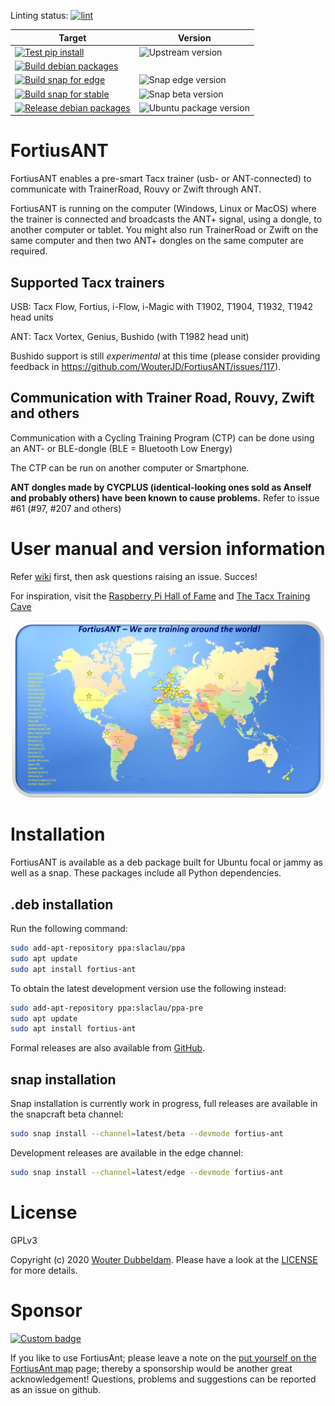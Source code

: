 Linting status: [![lint](https://github.com/slaclau/FortiusANT/actions/workflows/linting.yaml/badge.svg)](https://github.com/slaclau/FortiusANT/actions/workflows/linting.yaml)

| Target | Version |
| ------ | ------- |
| [![Test pip install](https://github.com/slaclau/FortiusANT/actions/workflows/pip-install.yaml/badge.svg)](https://github.com/slaclau/FortiusANT/actions/workflows/pip-install.yaml) | ![Upstream version](https://img.shields.io/github/v/release/slaclau/FortiusANT?label=Upstream%20version)
| [![Build debian packages](https://github.com/slaclau/FortiusANT/actions/workflows/build-debian.yaml/badge.svg)](https://github.com/slaclau/FortiusANT/actions/workflows/build-debian.yaml)
| [![Build snap for edge](https://github.com/slaclau/FortiusANT/actions/workflows/build-snap.yaml/badge.svg)](https://github.com/slaclau/FortiusANT/actions/workflows/build-snap.yaml) | ![Snap edge version](https://badgen.net/snapcraft/v/fortius-ant/amd64/edge?label=Snap%20Edge%20Channel) |
| [![Build snap for stable](https://github.com/slaclau/FortiusANT/actions/workflows/release-snap.yaml/badge.svg)](https://github.com/slaclau/FortiusANT/actions/workflows/release-snap.yaml) | ![Snap beta version](https://badgen.net/snapcraft/v/fortius-ant/amd64/beta?label=Snap%20Beta%20Channel) |
| [![Release debian packages](https://github.com/slaclau/FortiusANT/actions/workflows/release-debian.yaml/badge.svg)](https://github.com/slaclau/FortiusANT/actions/workflows/release-debian.yaml) | ![Ubuntu package version](https://img.shields.io/github/v/tag/slaclau/FortiusANT?label=Ubuntu%20Package)

# FortiusANT
FortiusANT enables a pre-smart Tacx trainer (usb- or ANT-connected) to communicate with TrainerRoad, Rouvy or Zwift through ANT.

FortiusANT is running on the computer (Windows, Linux or MacOS) where the trainer is connected and broadcasts the ANT+ signal, using a dongle, to another computer or tablet.
You might also run TrainerRoad or Zwift on the same computer and then two ANT+ dongles on the same computer are required.

## Supported Tacx trainers
USB: Tacx Flow, Fortius, i-Flow, i-Magic with T1902, T1904, T1932, T1942 head units

ANT: Tacx Vortex, Genius, Bushido (with T1982 head unit)

Bushido support is still *experimental* at this time (please consider providing feedback in https://github.com/WouterJD/FortiusANT/issues/117).

## Communication with Trainer Road, Rouvy, Zwift and others
Communication with a Cycling Training Program (CTP) can be done using an ANT- or BLE-dongle (BLE = Bluetooth Low Energy)

The CTP can be run on another computer or Smartphone.

**ANT dongles made by CYCPLUS (identical-looking ones sold as Anself and probably others) have been known to cause problems.** Refer to issue #61 (#97, #207 and others)

# User manual and version information
Refer [wiki](https://github.com/WouterJD/FortiusANT/wiki) first, then ask questions raising an issue. Succes!

For inspiration, visit the [Raspberry Pi Hall of Fame](https://github.com/WouterJD/FortiusANT/wiki/Raspberry-Pi-Hall-of-Fame) and [The Tacx Training Cave](https://github.com/WouterJD/FortiusANT/wiki/The-Tacx-Training-Cave)

![image](https://raw.githubusercontent.com/WouterJD/FortiusANT/master/supportfiles/FortiusAntWorld.jpg)

# Installation

FortiusANT is available as a deb package built for Ubuntu focal or jammy as well as a snap. These packages include all Python dependencies.

## .deb installation

Run the following command:
```bash
sudo add-apt-repository ppa:slaclau/ppa
sudo apt update
sudo apt install fortius-ant
```

To obtain the latest development version use the following instead:
```bash
sudo add-apt-repository ppa:slaclau/ppa-pre
sudo apt update
sudo apt install fortius-ant
```

Formal releases are also available from [GitHub](https://github.com/slaclau/FortiusANT/releases/latest).

## snap installation

Snap installation is currently work in progress, full releases are available in the snapcraft beta channel:
```bash
sudo snap install --channel=latest/beta --devmode fortius-ant
```

Development releases are available in the edge channel:
```bash
sudo snap install --channel=latest/edge --devmode fortius-ant
```

# License

GPLv3

Copyright (c) 2020 [Wouter Dubbeldam](https://github.com/WouterJD). Please have a look at the [LICENSE](LICENSE) for more details.

# Sponsor
[![Custom badge](https://github.com/WouterJD/FortiusANT/blob/master/pythoncode/sponsor36.bmp)](https://github.com/sponsors/WouterJD)

If you like to use FortiusAnt; please leave a note on the [put yourself on the FortiusAnt map](https://github.com/WouterJD/FortiusANT/issues/14) page; thereby a sponsorship would be another great acknowledgement! Questions, problems and suggestions can be reported as an issue on github.
